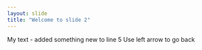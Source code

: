 ```yaml
---
layout: slide
title: "Welcome to slide 2"
---
```

My text - added something new to line 5
Use left arrow to go back
